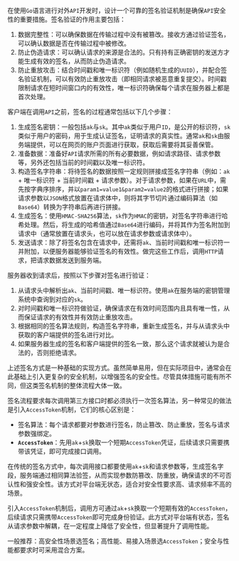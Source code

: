 在使用`Go`语言进行对外`API`开发时，设计一个可靠的签名验证机制是确保`API`安全性的重要措施。签名验证的作用主要包括：

1. 数据完整性：可以确保数据在传输过程中没有被篡改。接收方通过验证签名，可以确认数据是否在传输过程中被修改。
2. 防止伪造请求：可以确认请求的来源是合法的。只有持有正确密钥的发送方才能生成有效的签名，从而防止伪造请求。
3. 防止重放攻击：结合时间戳和唯一标识符（例如随机生成的`UUID`），并配合签名验证机制，可以有效防止重放攻击（即相同请求被恶意重复提交）。时间戳限制请求在短时间窗口内的有效性，唯一标识符确保每个请求在服务器上都是首次处理。

客户端在调用`API`之前，签名的过程通常包括以下几个步骤：

1. 生成签名密钥：一般包括`ak`与`sk`。其中`ak`类似于用户`ID`，是公开的标识符，`sk`类似于用户的密码，用于生成认证签名，证明请求的真实性。通常`ak`和`sk`由服务端提供，可以在网页的账户页面进行获取，获取后需要将其妥善保管。
2. 准备数据：准备好`API`请求所需的所有必要数据，例如请求路径、请求参数等，另外还包括当前的时间戳以及唯一标识符。
3. 构造签名字符串：将待签名的数据按照一定规则拼接成签名字符串（例如：`ak` + 唯一标识符 + 当前时间戳 + 请求参数）。对于请求参数，如果在`URL`中，需先按字典序排序，并以`param1=value1&param2=value2`的格式进行拼接；如果请求参数以`JSON`格式放置在请求体中，则将其字节切片通过编码算法（如`Base64`）转换为字符串后再进行拼接。
4. 生成签名：使用`HMAC-SHA256`算法，`sk`作为`HMAC`的密钥，对签名字符串进行哈希处理。然后，将生成的哈希值通过`Base64`进行编码，并将其作为签名附加到请求中（通常放置在请求头，也可以放在请求参数或请求体中）。
5. 发送请求：除了将签名包含在请求中，还需将`ak`、当前时间戳和唯一标识符一并附加，以便服务器能够验证签名的有效性。做完这些工作后，调用`HTTP`请求，把请求数据发送到服务端。

服务器收到请求后，按照以下步骤对签名进行验证：

1. 从请求头中解析出`ak`、当前时间戳、唯一标识符。使用`ak`在服务端的密钥管理系统中查询到对应的`sk`。
2. 对时间戳和唯一标识符做验证，确保请求在有效时间范围内且具有唯一性，从而保证请求的有效性并有效防止重放攻击。
3. 根据相同的签名算法规则，构造签名字符串，重新生成签名，并与从请求头中获取的客户端提供的签名进行对比。
4. 如果服务器生成的签名和客户端提供的签名一致，那么这个请求就被认为是合法的，否则拒绝请求。

上述签名方式是一种基础的实现方式。虽然简单易用，但在实际项目中，通常会在此基础上引入更复杂的安全机制，以增强签名的安全性。尽管具体措施可能有所不同，但这类签名机制的整体流程大体一致。

签名流程要求每次调用第三方接口时都必须执行一次签名算法，另一种常见的做法是引入`AccessToken`机制，它们的核心区别是：

- 签名算法：每个请求都要对参数进行签名，防止篡改、防止重放，签名与请求参数强绑定。
- **`AccessToken`**：先用`ak`+`sk`换取一个短期`AccessToken`凭证，后续请求只需要携带该凭证，即可完成接口调用。

在传统的签名方式中，每次调用接口都要使用`ak`+`sk`和请求参数等，生成签名字段，服务端通过相同算法验签，从而实现参数防篡改、防重放，确保请求的不可否认性和强安全性。该方式对平台端无状态，适合对安全性要求高、请求频率不高的场景。

引入`AccessToken`机制后，调用方可通过`ak`+`sk`换取一个短期有效的`AccessToken`，后续请求只需携带`AccessToken`即可完成身份验证。此方式对平台端有状态，签名从请求参数中解耦，在一定程度上降低了安全性，但显著提升了调用性能。

一般推荐：高安全性场景选签名；高性能、易接入场景选`AccessToken`；安全与性能都要求时可采用混合方案。
